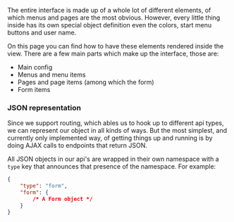 <p class="leading">
The entire interface is made up of a whole lot of different elements, of which menus and pages are the most obvious. However, every little thing inside has its own special object definition even the colors, start menu buttons and user name.
</p>

On this page you can find how to have these elements rendered inside the view. There are a few main parts which make up the interface, those are:

* Main config
* Menus and menu items
* Pages and page items (among which the form)
* Form items

### JSON representation

Since we support routing, which ables us to hook up to different api types, we can represent our object in all kinds of ways. But the most simplest, and currently only implemented way, of getting things up and running is by doing AJAX calls to endpoints that return JSON.

All JSON objects in our api's are wrapped in their own namespace with a `type` key that announces that presence of the namespace. For example:

```json
{
	"type": "form",
	"form": {
		/* A Form object */
	}
}
```

